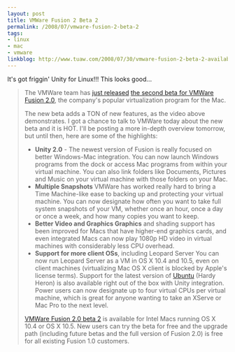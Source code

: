 ```yaml
---
layout: post
title: VMWare Fusion 2 Beta 2
permalink: /2008/07/vmware-fusion-2-beta-2
tags:
- linux
- mac
- vmware
linkblog: http://www.tuaw.com/2008/07/30/vmware-fusion-2-beta-2-available-now/
---
```


It's got friggin' Unity for Linux!!!  This looks good...

> The VMWare team has [just released](http://blogs.vmware.com/teamfusion/2008/07/safer-stronger.html)
> [the second beta for VMWare Fusion 2.0](http://www.vmware.com/communities/content/beta/fusion/fusion2_beta2.html),
> the company's popular virtualization program for the Mac.
>
> The new beta adds a TON of new features, as the video above demonstrates. I got a chance to talk to
> VMWare today about the new beta and it is HOT. I'll be posting a more in-depth overview tomorrow, but
> until then, here are some of the highlights:
>
> * __Unity 2.0__ - The newest version of Fusion is really focused on better Windows-Mac integration. You can now launch Windows programs from the dock or access Mac programs from within your virtual machine. You can also link folders like Documents, Pictures and Music on your virtual machine with those folders on your Mac.
> * __Multiple Snapshots__ VMWare has worked really hard to bring a Time Machine-like ease to backing up and protecting your virtual machine. You can now designate how often you want to take full system snapshots of your VM, whether once an hour, once a day or once a week, and how many copies you want to keep.
> * __Better Video and Graphics Graphics__ and shading support has been improved for Macs that have higher-end graphics cards, and even integrated Macs can now play 1080p HD video in virtual machines with considerably less CPU overhead.
> * __Support for more client OSs__, including Leopard Server You can now run Leopard Server as a VM in OS X 10.4 and 10.5, even on client machines (virtualizing Mac OS X client is blocked by Apple's license terms). Support for the latest version of <a href="http://www.ubuntu.com">Ubuntu</a> (Hardy Heron) is also available right out of the box with Unity integration. Power users can now designate up to four virtual CPUs per virtual machine, which is great for anyone wanting to take an XServe or Mac Pro to the next level.
>
> [VMWare Fusion 2.0 beta 2](http://communities.vmware.com/community/beta/fusion) is available for Intel
> Macs running OS X 10.4 or OS X 10.5. New users can try the beta for free and the upgrade path (including
> future betas and the full version of Fusion 2.0) is free for all existing Fusion 1.0 customers.

